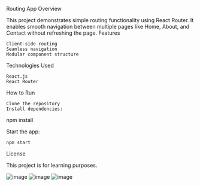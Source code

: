 Routing App
Overview

This project demonstrates simple routing functionality using React Router. It enables smooth navigation between multiple pages like Home, About, and Contact without refreshing the page.
Features

    Client-side routing
    Seamless navigation
    Modular component structure

Technologies Used

    React.js
    React Router

How to Run

    Clone the repository
    Install dependencies:

npm install

Start the app:

    npm start

License

This project is for learning purposes.

![image](https://github.com/user-attachments/assets/4e3f7208-1b76-4070-a74c-6099de68291c)
![image](https://github.com/user-attachments/assets/c3070a70-5ffe-4dcf-9f13-60bf7dd91e4e)
![image](https://github.com/user-attachments/assets/eadff98e-a385-420f-9f40-f1e7a11e62c2)
